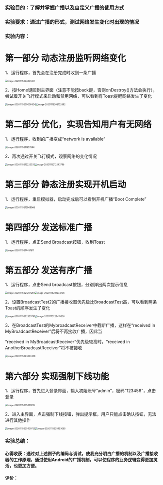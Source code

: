 ### 实验目的：了解并掌握广播以及自定义广播的使用方式

### 实验要求：通过广播的形式，测试网络发生变化时出现的情况

### 实验内容：

# 第一部分 动态注册监听网络变化

1、运行程序，首先会在注册完成时收到一条广播

<img src="实验报告7.assets/image-20201115204641461.png" alt="image-20201115204641461" style="zoom:50%;" />

2、按Home键回到主界面（注意不能按back键，否则onDestroy()方法会执行），尝试着开关飞行模式来启动和禁用网络，可以看到有Toast提醒网络发生了变化

<img src="实验报告7.assets/image-20201115205009304.png" alt="image-20201115205009304" style="zoom:50%;" /><img src="实验报告7.assets/image-20201115205102892.png" alt="image-20201115205102892" style="zoom:50%;" />

# 第二部分 优化，实现告知用户有无网络

1、运行程序，收到的广播变成“network is available”

<img src="实验报告7.assets/image-20201115211957844.png" alt="image-20201115211957844" style="zoom:50%;" />

2、再次通过开关飞行模式，观察网络的变化情况

<img src="实验报告7.assets/image-20201115212222031.png" alt="image-20201115212222031" style="zoom:50%;" /><img src="实验报告7.assets/image-20201115212243796.png" alt="image-20201115212243796" style="zoom:50%;" />

# 第三部分 静态注册实现开机启动

1、运行程序，重启模拟器，启动完成后可以看到开机广播“Boot Complete”

<img src="实验报告7.assets/image-20201115212909966.png" alt="image-20201115212909966" style="zoom:50%;" />

# 第四部分 发送标准广播

1、运行程序，点击Send Broadcast按钮，收到Toast

<img src="实验报告7.assets/image-20201115214457611.png" alt="image-20201115214457611" style="zoom:50%;" />

# 第五部分 发送有序广播

1、运行程序，点击Send broadcast按钮，分别弹出两次提示信息

<img src="实验报告7.assets/image-20201115221207259.png" alt="image-20201115221207259" style="zoom:50%;" /><img src="实验报告7.assets/image-20201115221234736.png" alt="image-20201115221234736" style="zoom:50%;" />

2、设置BroadcastTest2的广播接收器优先级比BroadcastTest高，可以看到两条Toast的顺序发生了变化

<img src="实验报告7.assets/image-20201115222353791.png" alt="image-20201115222353791" style="zoom:50%;" /><img src="实验报告7.assets/image-20201115222415326.png" alt="image-20201115222415326" style="zoom:50%;" />

3、在BroadcastTest的MybroadcastReceiver中截断广播，这样在“received in MyBroadcastReceiver”后将不再接收广播，因此当

“received in MyBroadcastReceiver”优先级较高时，“received in AnotherBroadcastReceiver”将不被接收

<img src="实验报告7.assets/image-20201115223322459.png" alt="image-20201115223322459" style="zoom:50%;" />

# 第六部分 实现强制下线功能

1、运行程序，首先进入登录界面，输入初始账号“admin”，密码“123456”，点击登录

<img src="实验报告7.assets/image-20201115235316295.png" alt="image-20201115235316295" style="zoom:50%;" />

2、进入主界面，点击强制下线按钮，弹出提示框，用户只能点击确认按钮，无法进行其他操作

<img src="实验报告7.assets/image-20201115235439725.png" alt="image-20201115235439725" style="zoom:50%;" /><img src="实验报告7.assets/image-20201115235453085.png" alt="image-20201115235453085" style="zoom:50%;" />

### 实验总结：

#### 心得收获：通过对上述例子的编码与调试，使我充分明白广播的机制以及广播接收器的工作原理，通过使用Android的广播机制，可以使程序的业务逻辑变得更加灵活，也更加方便。

#### 评价：